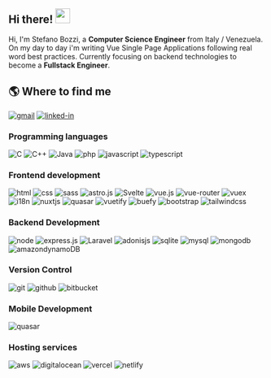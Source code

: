 ## Hi there! <img src="https://media.giphy.com/media/hvRJCLFzcasrR4ia7z/giphy.gif" width="29px">
Hi, I'm Stefano Bozzi, a **Computer Science Engineer** from Italy / Venezuela. On my day to day i'm writing Vue Single Page Applications following real word best practices.
Currently focusing on backend technologies to become a **Fullstack Engineer**.


## 🌎 Where to find me
[![gmail](https://img.shields.io/badge/Gmail-D14836?logo=Gmail&logoColor=white)](mailto:bozzistef@gmail.com)
[![linked-in](https://img.shields.io/badge/Linked_In-0077B5?logo=LinkedIn&logoColor=white)](https://www.linkedin.com/in/stefano-bozzi)

### Programming languages
![C](https://img.shields.io/badge/C-00599C?logo=c&logoColor=white)
![C++](https://img.shields.io/badge/C%2B%2B-00599C?logo=c%2B%2B&logoColor=white)
![Java](https://img.shields.io/badge/Java-ED8B00?logo=java&logoColor=white)
![php](https://img.shields.io/badge/PHP-777BB4?logo=php&logoColor=white)
![javascript](https://img.shields.io/badge/JavaScript-323330?logo=javascript&logoColor=F7DF1E)
![typescript](https://img.shields.io/badge/Typescript-%23007ACC.svg?logo=typescript&logoColor=white)


### Frontend development
![html](https://img.shields.io/badge/HTML5-E34F26?logo=html5&logoColor=white)
![css](https://img.shields.io/badge/CSS3-1572B6?logo=css3&logoColor=white)
![sass](https://img.shields.io/badge/SASS-hotpink.svg?logo=SASS&logoColor=white)
![astro.js](https://img.shields.io/badge/Astro-FF5D01?logo=astro&logoColor=fff)
![Svelte](https://img.shields.io/badge/Svelte-%23f1413d.svg?logo=svelte&logoColor=white)
![vue.js](https://img.shields.io/badge/Vuejs-%2335495e.svg?logo=vuedotjs&logoColor=%234FC08D)
![vue-router](https://img.shields.io/badge/Vue_Router-CA4245g?logoColor=%234FC08D)
![vuex](https://img.shields.io/badge/Vuex-CA4245g?logoColor=white)
![i18n](https://img.shields.io/badge/i18n-black?logo=nuxt.js&logoColor=white)
![nuxtjs](https://img.shields.io/badge/Nuxt-black?logo=nuxt.js&logoColor=white)
![quasar](https://img.shields.io/badge/Quasar-16B7FB?logo=quasar&logoColor=black)
![vuetify](https://img.shields.io/badge/Vuetify-1867C0?logo=vuetify&logoColor=AEDDFF)
![buefy](https://img.shields.io/badge/Buefy-7957D5?logo=buefy&logoColor=48289E)
![bootstrap](https://img.shields.io/badge/Bootstrap-%23563D7C.svg?logo=bootstrap&logoColor=white)
![tailwindcss](https://img.shields.io/badge/TailwindCSS-%2338B2AC.svg?logo=tailwind-css&logoColor=white)

### Backend Development
![node](https://img.shields.io/badge/Node.js-339933?logo=node-dot-js&logoColor=white)
![express.js](https://img.shields.io/badge/Express.js-%23404d59.svg?logo=express&logoColor=%2361DAFB)
![Laravel](https://img.shields.io/badge/laravel-%23FF2D20.svg?logo=laravel&logoColor=white)
![adonisjs](https://img.shields.io/badge/Adonisjs-%23220052.svg?logo=adonisjs&logoColor=white)
![sqlite](https://img.shields.io/badge/SQLite-07405E?logo=sqlite&logoColor=white)
![mysql](https://img.shields.io/badge/MySQL-00000F?logo=mysql&logoColor=white)
![mongodb](https://img.shields.io/badge/MongoDB-47A248?logo=mongodb&logoColor=white)
![amazondynamoDB](https://img.shields.io/badge/Amazon%20DynamoDB-4053D6?logo=Amazon%20DynamoDB&logoColor=white)

### Version Control
![git](https://img.shields.io/badge/Git-%23F05033.svg?logo=git&logoColor=white)
![github](https://img.shields.io/badge/Github-%23121011.svg?logo=github&logoColor=white)
![bitbucket](https://img.shields.io/badge/Bitbucket-%230047B3.svg?logo=bitbucket&logoColor=white)

### Mobile Development
![quasar](https://img.shields.io/badge/Quasar-16B7FB?logo=quasar&logoColor=black)

### Hosting services
![aws](https://img.shields.io/badge/Amazon_AWS-232F3E?logo=amazon-aws&logoColor=white)
![digitalocean](https://img.shields.io/badge/DigitalOcean-%230167ff.svg?logo=digitalOcean&logoColor=white)
![vercel](https://img.shields.io/badge/Vercel-%23000000.svg?logo=vercel&logoColor=white)
![netlify](https://img.shields.io/badge/Netlify-%23000000.svg?logo=netlify&logoColor=#00C7B7)

